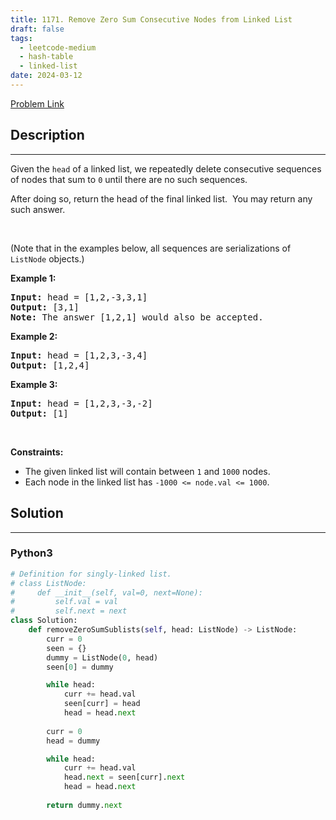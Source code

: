```yaml
---
title: 1171. Remove Zero Sum Consecutive Nodes from Linked List
draft: false
tags: 
  - leetcode-medium
  - hash-table
  - linked-list
date: 2024-03-12
---
```


[Problem Link](https://leetcode.com/problems/remove-zero-sum-consecutive-nodes-from-linked-list/)

## Description

---
<p>Given the <code>head</code> of a linked list, we repeatedly delete consecutive sequences of nodes that sum to <code>0</code> until there are no such sequences.</p>

<p>After doing so, return the head of the final linked list.&nbsp; You may return any such answer.</p>

<p>&nbsp;</p>
<p>(Note that in the examples below, all sequences are serializations of <code>ListNode</code> objects.)</p>

<p><strong class="example">Example 1:</strong></p>

<pre>
<strong>Input:</strong> head = [1,2,-3,3,1]
<strong>Output:</strong> [3,1]
<strong>Note:</strong> The answer [1,2,1] would also be accepted.
</pre>

<p><strong class="example">Example 2:</strong></p>

<pre>
<strong>Input:</strong> head = [1,2,3,-3,4]
<strong>Output:</strong> [1,2,4]
</pre>

<p><strong class="example">Example 3:</strong></p>

<pre>
<strong>Input:</strong> head = [1,2,3,-3,-2]
<strong>Output:</strong> [1]
</pre>

<p>&nbsp;</p>
<p><strong>Constraints:</strong></p>

<ul>
	<li>The given linked list will contain between <code>1</code> and <code>1000</code> nodes.</li>
	<li>Each node in the linked list has <code>-1000 &lt;= node.val &lt;= 1000</code>.</li>
</ul>


## Solution

---
### Python3
``` py title='remove-zero-sum-consecutive-nodes-from-linked-list'
# Definition for singly-linked list.
# class ListNode:
#     def __init__(self, val=0, next=None):
#         self.val = val
#         self.next = next
class Solution:
    def removeZeroSumSublists(self, head: ListNode) -> ListNode:
        curr = 0
        seen = {}
        dummy = ListNode(0, head)
        seen[0] = dummy

        while head:
            curr += head.val
            seen[curr] = head
            head = head.next
        
        curr = 0
        head = dummy

        while head:
            curr += head.val
            head.next = seen[curr].next
            head = head.next
        
        return dummy.next
```

